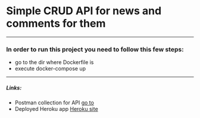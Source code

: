 # Simple CRUD API for news and comments for them
____
### In order to run this project you need to follow this few steps:
 - go to the dir where Dockerfile is
 - execute docker-compose up
 ____
 ##### Links:
 + Postman collection for API [go to](https://documenter.getpostman.com/view/9649099/T17M75tk?version=latest)
 + Deployed Heroku app [Heroku site](https://stark-ravine-24153.herokuapp.com/api/news/)
